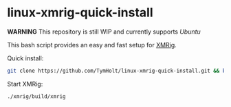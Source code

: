 # linux-xmrig-quick-install

**WARNING** This repository is still WIP and currently supports *Ubuntu*

This bash script provides an easy and fast setup for [XMRig](https://xmrig.com/).

Quick install:
```bash
git clone https://github.com/TymHolt/linux-xmrig-quick-install.git && bash linux-xmrig-quick-install/installer.sh
```

Start XMRig:
```bash
./xmrig/build/xmrig
```